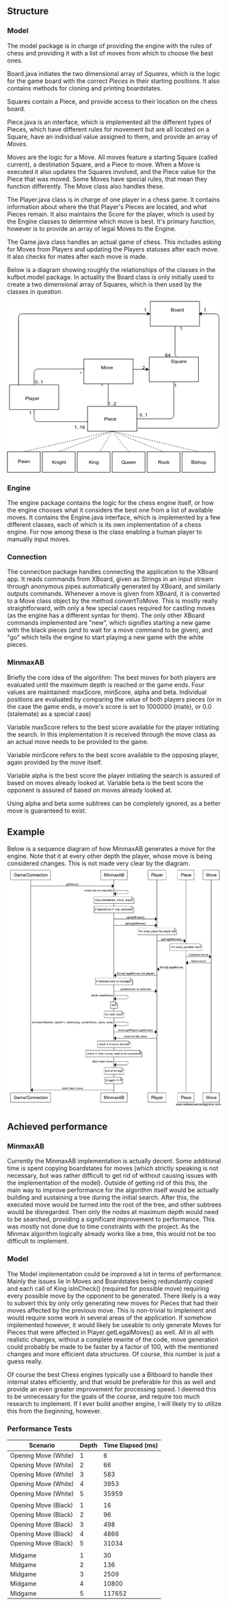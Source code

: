 ## Structure
### Model

The model package is in charge of providing the engine with the rules of chess and providing it with a list of moves from which to choose the best ones. 

Board.java initiates the two dimensional array of *Squares*, which is the logic for the game board with the correct *Pieces* in their starting positions. It also contains methods for cloning and printing boardstates.

Squares contain a Piece, and provide access to their location on the chess board. 

Piece.java is an interface, which is implemented all the different types of Pieces, which have different rules for movement but are all located on a Square, have an individual value assigned to them, and provide an array of *Moves*. 

Moves are the logic for a Move. All moves feature a starting Square (called current), a destination Square, and a Piece to move. When a Move is executed it also updates the Squares involved, and the Piece value for the Piece that was moved. Some Moves have special rules, that mean they function differently. The Move class also handles these.

The Player.java class is in charge of one player in a chess game. It contains information about where the that Player's Pieces are located, and what Pieces remain. It also maintains the Score for the player, which is used by the Engine classes to determine which move is best. It's primary function, however is to provide an array of legal Moves to the Engine.

The Game.java class handles an actual game of chess. This includes asking for Moves from Players and updating the Players statuses after each move. It also checks for mates after each move is made.

Below is a diagram showing roughly the relationships of the classes in the kufbot.model package. In actuality the Board class is only initially used to create a two dimensional array of Squares, which is then used by the classes in question. 
  
![Class Diagram](https://github.com/antlammi/ChessAI_TiRa/blob/master/documentation/Chess%20Engine%20Diagram.png)   
    
    
### Engine

The engine package contains the logic for the chess engine itself, or how the engine chooses what it considers the best one 
from a list of available moves. It contains the Engine.java interface, which is implemented by a few different classes, each of which is its own implementation of a chess engine. For now among these is the class enabling a human player to manually input moves.

### Connection

The connection package handles connecting the application to the XBoard app. It reads commands from XBoard, given as Strings in an input stream through anonymous pipes automatically generated by XBoard, and similarly outputs commands. Whenever a move is given from XBoard, it is converted to a Move class object by the method convertToMove. This is mostly really straightforward, with only a few special cases required for castling moves (as the engine has a different syntax for them). The only other XBoard commands implemented are "new", which signifies starting a new game with the black pieces (and to wait for a move command to be given), and "go" which tells the engine to start playing a new game with the white pieces.


### MinmaxAB
Briefly the core idea of the algorithm: The best moves for both players are evaluated until the maximum depth is reached or the game ends. Four values are maintained: maxScore, minScore, alpha and beta. Individual positions are evaluated by comparing the value of both players pieces (or in the case the game ends, a move's score is set to 1000000 (mate), or 0.0 (stalemate) as a special case)

Variable maxScore refers to the best score available for the player initiating the search. In this implementation it is received through the move class as an actual move needs to be provided to the game.   

Variable minScore refers to the best score available to the opposing player, again provided by the move itself.     

Variable alpha is the best score the player initiating the search is assured of based on moves already looked at.
Variable beta is the best score the opponent is assured of based on moves already looked at.    

Using alpha and beta some subtrees can be completely ignored, as a better move is guaranteed to exist.  

## Example
Below is a sequence diagram of how MinmaxAB generates a move for the engine. Note that it at every other depth the player, whose move is being considered changes. This is not made very clear by the diagram.
![Sequence Diagram](https://github.com/antlammi/ChessAI_TiRa/blob/master/documentation/Sequence%20Diagram%20MinmaxAB.png)

## Achieved performance 
### MinmaxAB
Currently the MinmaxAB implementation is actually decent. Some additional time is spent copying boardstates for moves (which strictly speaking is not necessary, but was rather difficult to get rid of without causing issues with the implementation of the model). Outside of getting rid of this this, the main way to improve performance for the algorithm itself would be actually building and sustaining a tree during the initial search. After this, the executed move would be turned into the root of the tree, and other subtrees would be disregarded. Then only the nodes at maximum depth would need to be searched, providing a significant improvement to performance. This was mostly not done due to time constraints with the project. As the Minmax algorithm logically already works like a tree, this would not be too difficult to implement.
 
### Model
The Model implementation could be improved a lot in terms of performance. Mainly the issues lie in Moves and Boardstates being redundantly copied and each call of King isInCheck() (required for possible move) requiring every possible move by the opponent to be generated. There likely is a way to subvert this by only only generating new moves for Pieces that had their moves affected by the previous move. This is non-trivial to implement and would require some work in several areas of the application. If somehow implemented however, it would likely be useable to only generate Moves for Pieces that were affected in Player.getLegalMoves() as well. All in all with realistic changes, without a complete rewrite of the code, move generation could probably be made to be faster by a factor of 100, with the mentioned changes and more efficient data structures. Of course, this number is just a guess really.

Of course the best Chess engines typically use a Bitboard to handle their internal states efficiently, and that would be preferable for this as well and provide an even greater improvement for processing speed. I deemed this to be unnecessary for the goals of the course, and require too much research to implement. If I ever build another engine, I will likely try to utilize this from the beginning, however.

### Performance Tests

|Scenario|Depth|Time Elapsed (ms)|
|--------|-----|-----------------|
|Opening Move (White)|1|6|
|Opening Move (White)|2|66|
|Opening Move (White)|3|583|
|Opening Move (White)|4|3953|
|Opening Move (White)|5|35959|
||||
|Opening Move (Black)|1|16|
|Opening Move (Black)|2|96|
|Opening Move (Black)|3|498|
|Opening Move (Black)|4|4866|
|Opening Move (Black)|5|31034|
||||
|Midgame|1|30|
|Midgame|2|136|
|Midgame|3|2509|
|Midgame|4|10800|
|Midgame|5|117652|


